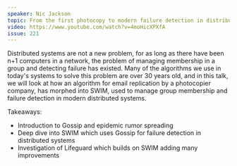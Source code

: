 ```yaml
---
speaker: Nic Jackson
topic: From the first photocopy to modern failure detection in distributed systems
video: https://www.youtube.com/watch?v=4moHicXPXfA
issue: 221
---
```


Distributed systems are not a new problem, for as long as there have been n+1 computers in a network, the problem of managing membership in a group and detecting failure has existed. Many of the algorithms we use in today's systems to solve this problem are over 30 years old, and in this talk, we will look at how an algorithm for email replication by a photocopier company, has morphed into SWIM, used to manage group membership and failure detection in modern distributed systems.

Takeaways:
 * Introduction to Gossip and epidemic rumor spreading
 * Deep dive into SWIM which uses Gossip for failure detection in distributed systems
 * Investigation of Lifeguard which builds on SWIM adding many improvements

